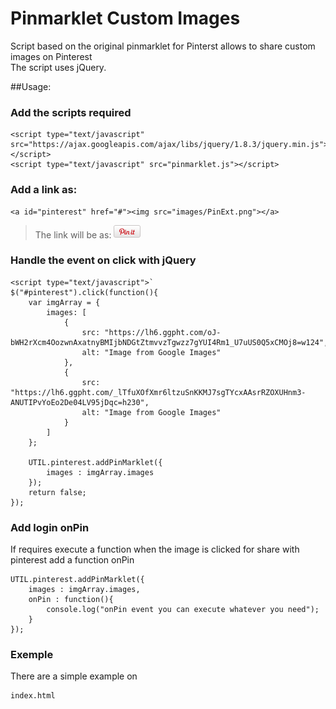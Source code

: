 Pinmarklet Custom Images
==========

Script based on the original pinmarklet for Pinterst allows to share custom images on Pinterest
<br/>
The script uses jQuery.

##Usage:
### Add the scripts required
    <script type="text/javascript" src="https://ajax.googleapis.com/ajax/libs/jquery/1.8.3/jquery.min.js"></script>
    <script type="text/javascript" src="pinmarklet.js"></script>

### Add a link as:
    <a id="pinterest" href="#"><img src="images/PinExt.png"></a>

> The link will be as: 
    <a id="pinterest" href="#"><img src="images/PinExt.png"></a>
    


### Handle the event on click with jQuery

    <script type="text/javascript">`
    $("#pinterest").click(function(){
        var imgArray = { 
            images: [
                {
                    src: "https://lh6.ggpht.com/oJ-bWH2rXcm4OozwnAxatnyBMIjbNDGtZtmvvzTgwzz7gYUI4Rm1_U7uUS0Q5xCMOj8=w124",
                    alt: "Image from Google Images"
                },
                {
                    src: "https://lh6.ggpht.com/_lTfuXOfXmr6ltzuSnKKMJ7sgTYcxAAsrRZOXUHnm3-ANUTIPvYoEo2De04LV95jDqc=h230",
                    alt: "Image from Google Images"
                }
            ]
        };
        
        UTIL.pinterest.addPinMarklet({
            images : imgArray.images
        });
        return false;
    });
</script>

### Add login onPin
If requires execute a function when the image is clicked for share with pinterest add a function onPin

    UTIL.pinterest.addPinMarklet({
        images : imgArray.images,
        onPin : function(){
            console.log("onPin event you can execute whatever you need");
        }
    });

### Exemple

There are a simple example on <pre><code>index.html</code></pre>
